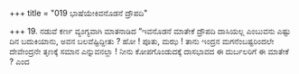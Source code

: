 +++
title = "019 ಭಾಷೆಯೇಕಿವನೊಡನೆ ದ್ರೌಪದಿ"

+++
19. ನಡುವೆ ಕರ್ಣ ವ್ಯಂಗ್ಯವಾಗಿ ಮಾತನಾಡಿದ “ಇವನೊಡನೆ ಮಾತೇಕೆ ದ್ರೌಪದಿ ದಾಸಿಯಲ್ಲ ಎಂಬುವನು ಎಷ್ಟು ದಿನ ಬದುಕಿಯಾನು, ಅವನ ಬಲವೆಷ್ಟಿದ್ದೀತು ? ಹೋ ! ಪೂತು, ಮಝ ! ತಾನು ಇಂದ್ರನ ಮಗನೆಂಬಷ್ಟರಿಂದಲೇ ದೇವೇಂದ್ರನೇ ತೃಣಕ್ಕೆ ಸಮಾನ ಎನ್ನುವನಲ್ಲಾ ! ನೀನು ಕೋಪಗೊಂಡುದಕ್ಕೆ  ದಾಸಭಾವದ ಈ ದುರ್ಬಲರಿಗೆ ಈ ಮಾತೇಕೆ ? ಎಂದ